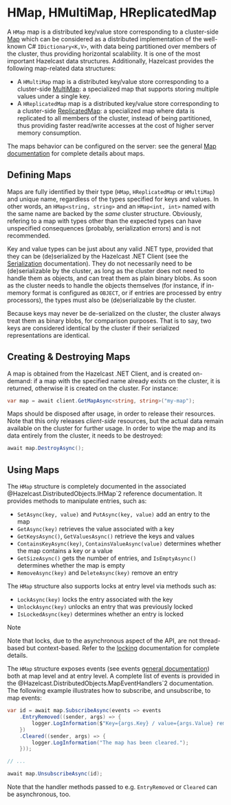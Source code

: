 # HMap, HMultiMap, HReplicatedMap

A `HMap` map is a distributed key/value store corresponding to a cluster-side [Map](https://docs.hazelcast.com/imdg/latest/data-structures/map.html) which can be considered as a distributed implementation of the well-known C# `IDictionary<K,V>`, with data being partitioned over members of the cluster, thus providing horizontal scalability. It is one of the most important Hazelcast data structures. Additionally, Hazelcast provides the following map-related data structures:

* A `HMultiMap` map is a distributed key/value store corresponding to a cluster-side [MultiMap](https://docs.hazelcast.com/imdg/latest/data-structures/multimap.html): a specialized map that supports storing multiple values under a single key. 
* A `HReplicatedMap` map is a distributed key/value store corresponding to a cluster-side [ReplicatedMap](https://docs.hazelcast.com/imdg/latest/data-structures/replicated-map.html): a specialized map where data is replicated to all members of the cluster, instead of being partitioned, thus providing faster read/write accesses at the cost of higher server memory consumption.

The maps behavior can be configured on the server: see the general [Map documentation](https://docs.hazelcast.com/imdg/latest/data-structures/map.html) for complete details about maps.

## Defining Maps

Maps are fully identified by their type (`HMap`, `HReplicatedMap` or `HMultiMap`) and unique name, regardless of the types specified for keys and values. In other words, an `HMap<string, string>` and an `HMap<int, int>` named with the same name are backed by the *same* cluster structure. Obviously, refering to a map with types other than the expected types can have unspecified consequences (probably, serialization errors) and is not recommended.

Key and value types can be just about any valid .NET type, provided that they can be (de)serialized by the Hazelcast .NET Client (see the [Serialization](../serialization.md) documentation). They do not necessarily need to be (de)serializable by the cluster, as long as the cluster does not need to handle them as objects, and can treat them as plain binary blobs. As soon as the cluster needs to handle the objects themselves (for instance, if in-memory format is configured as `OBJECT`, or if entries are processed by entry processors), the types must also be (de)serializable by the cluster.

Because keys may never be de-serialized on the cluster, the cluster always treat them as binary blobs, for comparison purposes. That is to say, two keys are considered identical by the cluster if their serialized representations are identical.

## Creating & Destroying Maps

A map is obtained from the Hazelcast .NET Client, and is created on-demand: if a map with the specified name already exists on the cluster, it is returned, otherwise it is created on the cluster. For instance:

```csharp
var map = await client.GetMapAsync<string, string>("my-map");
```

Maps should be disposed after usage, in order to release their resources. Note that this only releases *client-side* resources, but the actual data remain available on the cluster for further usage. In order to wipe the map and its data entirely from the cluster, it needs to be destroyed:

```csharp
await map.DestroyAsync();
```

## Using Maps

The `HMap` structure is completely documented in the associated @Hazelcast.DistributedObjects.IHMap`2 reference documentation. It provides methods to manipulate entries, such as:

* `SetAsync(key, value)` and `PutAsync(key, value)` add an entry to the map
* `GetAsync(key)` retrieves the value associated with a key
* `GetKeysAsync()`, `GetValuesAsync()` retrieve the keys and values
* `ContainsKeyAsync(key)`, `ContainsValueAsync(value)` determines whether the map contains a key or a value
* `GetSizeAsync()` gets the number of entries, and `IsEmptyAsync()` determines whether the map is empty
* `RemoveAsync(key)` and `DeleteAsync(key)` remove an entry

The `HMap` structure also supports locks at entry level via methods such as:

* `LockAsync(key)` locks the entry associated with the key
* `UnlockAsync(key)` unlocks an entry that was previously locked
* `IsLockedAsync(key)` determines whether an entry is locked

> [!NOTE]
> Note that locks, due to the asynchronous aspect of the API, are not thread-based but context-based. Refer to the [locking](../locking.md) documentation for complete details.

The `HMap` structure exposes events (see events [general documentation](../events.md)) both at map level and at entry level. A complete list of events is provided in the @Hazelcast.DistributedObjects.MapEventHandlers`2 documentation. The following example illustrates how to subscribe, and unsubscribe, to map events:

```csharp
var id = await map.SubscribeAsync(events => events
    .EntryRemoved((sender, args) => {
        logger.LogInformation($"Key={args.Key} / value={args.Value} removed.")
    })
    .Cleared((sender, args) => {
        logger.LogInformation("The map has been cleared.");
    }));

// ...

await map.UnsubscribeAsync(id);
```

Note that the handler methods passed to e.g. `EntryRemoved` or `Cleared` can be asynchronous, too.
